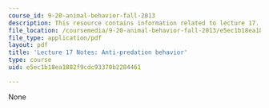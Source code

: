 ```yaml
---
course_id: 9-20-animal-behavior-fall-2013
description: This resource contains information related to lecture 17.
file_location: /coursemedia/9-20-animal-behavior-fall-2013/e5ec1b18ea1882f9cdc93370b2284461_MIT9_20F13_Lec17.pdf
file_type: application/pdf
layout: pdf
title: 'Lecture 17 Notes: Anti-predation behavior'
type: course
uid: e5ec1b18ea1882f9cdc93370b2284461

---
```

None